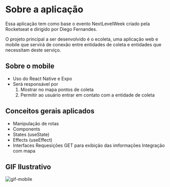 # Sobre a aplicação
Essa aplicação tem como base o evento NextLevelWeek criado pela Rocketseat e dirigido por Diego Fernandes.

O projeto principal a ser desenvolvido é o ecoleta, uma aplicação web e mobile que servirá de conexão entre entidades de coleta e entidades que necessitam deste serviço.

## Sobre o mobile
- Uso do React Native e Expo
- Será responsável por
    1. Mostrar no mapa pontos de coleta
    2. Permitir ao usuário entrar em contato com a entidade de coleta

## Conceitos gerais aplicados
- Manipulação de rotas
- Components
- States (useState)
- Effects (useEffect)
- Interfaces
Requesições GET para exibição das imformações
Integração com mapa

## GIF Ilustrativo
![gif-mobile](https://user-images.githubusercontent.com/40447101/83953211-bd7b2d00-a814-11ea-8ffc-1c8974b48f7e.gif)
